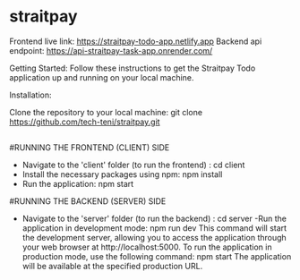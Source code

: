 # straitpay
Frontend live link:  https://straitpay-todo-app.netlify.app 
Backend api endpoint: https://api-straitpay-task-app.onrender.com/


Getting Started: Follow these instructions to get the Straitpay Todo application up and running on your local machine.

Installation:

Clone the repository to your local machine: git clone https://github.com/tech-teni/straitpay.git

##
#RUNNING THE FRONTEND (CLIENT) SIDE
- Navigate to the 'client' folder (to run the frontend) : cd client
- Install the necessary packages using npm: npm install
- Run the application: npm start



#RUNNING THE BACKEND (SERVER) SIDE
- Navigate to the 'server' folder (to run the backend) : cd server
-Run the application in development mode: npm run dev This command will start the development server, allowing you to access the application through your web browser at http://localhost:5000.
To run the application in production mode, use the following command: npm start The application will be available at the specified production URL.
